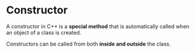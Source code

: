 # Constructor

A constructor in C++ is a **special method** that is automatically called when an object of a class is created.

Constructors can be called from both **inside and outside** the class.